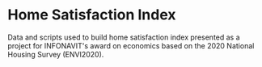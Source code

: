 # Home Satisfaction Index
Data and scripts used to build home satisfaction index presented as a project for INFONAVIT's award on economics based on the 2020 National Housing Survey (ENVI2020).
